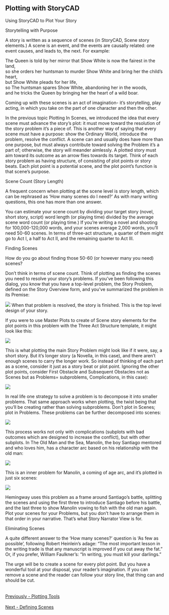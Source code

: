## Plotting with StoryCAD ##
Using StoryCAD to Plot Your Story <br/>


Storytelling with Purpose <br/>

A story is written as a sequence of scenes (in StoryCAD, Scene story elements.) A scene is an event, and the events are causally related: one event causes, and leads to, the next. For example: <br/>

The Queen is told by her mirror that Show White is now the fairest in the land,  <br/>
so she orders her huntsman to murder Show White and bring her the child’s heart,                      <br/>
but Show White pleads for her life,  <br/>
            so The huntsman spares Show White, abandoning her in the woods, <br/>
            and he tricks the Queen by bringing her the heart of a wild boar. <br/>

Coming up with these scenes is an act of imagination- it’s storytelling, play acting, in which you take on the part of one character and then the other. <br/>

In the previous topic Plotting In Scenes, we introduced the idea that every scene must advance the story’s plot: it must move toward the resolution of the story problem it’s a piece of.  This is another way of saying that every scene must have a purpose: show the Ordinary World, introduce the problem, resolve the conflict. A scene can and usually does have more than one purpose, but  must always contribute toward solving the Problem  it’s a part of; otherwise, the story will meander aimlessly. A plotted story must aim toward its outcome as an arrow flies towards its target. Think of each story problem as having structure, of consisting of plot points or story beats. Each plot point is a potential scene, and the plot point’s function is that scene’s purpose. <br/>

Scene Count (Story Length) <br/>

A frequent concern when plotting at the scene level is story length, which can be rephrased as ‘How many scenes do I need?’ As with many writing questions, this one has more than one answer.  <br/>

You can estimate your scene count by dividing your target story (novel, short story, script) word length (or playing time) divided by the average scene word count (or playing time.) If you’re writing a novel and shooting for 100,000-120,000 words, and your scenes average 2,000 words, you’ll need 50-60 scenes. In terms of three-act structure, a quarter of them might go to Act I, a  half to Act II, and the remaining quarter to Act III. <br/>

Finding Scenes <br/>

How do you go about finding those 50-60  (or however many you need) scenes?   <br/>

Don’t think in terms of scene count. Think of plotting as finding the scenes you need to resolve your story’s problems.  If you’ve been following this dialog, you know that you  have a top-level problem, the Story Problem, defined on the Story Overview form, and you’ve summarized the problem in its Premise: <br/>

![](Plotting-with-StoryCAD-Premise.png)
 When that problem is resolved, the story is finished. This is the top level design of your story. <br/>

If you were to use Master Plots to create of Scene story elements for the plot points in this problem with the Three Act Structure template, it might look like this: <br/>

![](Plotting-with-StoryCAD-Story-Problem-MasterPlots-Scene-list.png)

This is what plotting the main Story Problem might look like if it were, say, a short story. But it’s longer story (a Novella, in this case), and there aren’t enough scenes to carry the longer work. So instead of thinking of each part as  a scene, consider it just as a story beat or plot point. Ignoring the other plot points, consider First Obstacle and Subsequent Obstacles not as Scenes but as Problems= subproblems, Complications, in this case): <br/>

![](Plotting-with-StoryCAD-Complication-SubProblems.png)

In real life one strategy to solve a problem is to decompose it into smaller problems. That same approach works when plotting, the twist being that you’ll be creating rather than solving subproblems. Don’t plot in Scenes;  plot in Problems. These problems can be further decomposed into scenes: <br/>

![](Plotting-with-StoryCAD-SubProblems-Epanded-into-Scenes.png)

This process works not only with complications (subplots with bad outcomes which are designed to increase the conflict), but with other subplots. In The Old Man and the Sea, Manolin, the boy Santiago mentored and who loves him, has a character arc based on his relationship with the old man: <br/>

![](PlottingWithStoryCADOldManCharArc.png)

This is an inner problem for Manolin, a coming of age arc, and it’s plotted in just six scenes: <br/>

![](PlottingWithStoryCADOldManSixScenes.png)

Hemingway uses this problem as a frame around Santiago’s battle, splitting the scenes and using the first three to introduce Santiago before his battle, and the last three to show Manolin vowing to fish with the old man again. Plot your scenes for your Problems, but you don’t have to arrange them in that order in your narrative. That’s what Story Narrator View is for. <br/>

Eliminating Scenes  <br/>

A quite different answer to the ‘How many scenes?’ question is ‘As few as possible’, following Robert Heinlein’s adage: “The most important lesson in the writing trade is that any manuscript is improved if you cut away the fat.” Or, if you prefer, William Faulkner’s: “In writing, you must kill your darlings.” <br/>

The urge will be to create a scene for every plot point.  But you have a wonderful tool at your disposal, your reader’s imagination. If you can remove a scene and the reader can follow your story line, that thing can and should be cut. <br/>
 <br/>
 <br/>
[Previously - Plotting Tools](Plotting_Tools.md) <br/>
 <br/>
[Next - Defining Scenes](Defining_Scenes.md) <br/>
 <br/>
